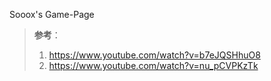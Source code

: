 Sooox's Game-Page  

> **参考**：
>
> 1. https://www.youtube.com/watch?v=b7eJQSHhuO8
> 2. https://www.youtube.com/watch?v=nu_pCVPKzTk